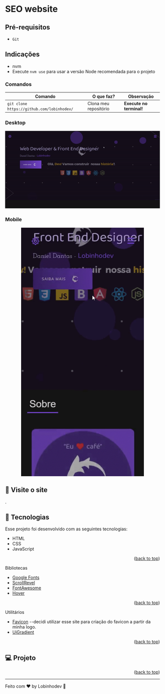 # SEO website

## Pré-requisitos

-   `Git`

## Indicações

-   nvm
-   Execute `nvm use` para usar a versão Node recomendada para o projeto

### Comandos

| Comando                                    | O que faz?            | Observação               |
| ------------------------------------------ | --------------------- | ------------------------ |
| `git clone https://github.com/lobinhodev/` | Clona meu repositório | **Execute no terminal!** |

### Desktop

<p align="center">
  <img width="600" src=".github/Desktop.gif">
</p>

### Mobile

<p align="center">
  <img width="400"  src=".github/Mobile.gif">
</p>

## 📢 Visite o site

[]().

## 🧠 Tecnologias

Esse projeto foi desenvolvido com as seguintes tecnologias:

-   HTML
-   CSS
-   JavaScript
<p align="right">(<a href="#top">back to top</a>)</p>

Bibliotecas

-   [Google Fonts](https://fonts.google.com/)
-   [ScrollRevel](https://scrollrevealjs.org)
-   [FontAwesome](https://fontawesome.com/)
-   [Hover](https://github.com/IanLunn/Hover)
<p align="right">(<a href="#top">back to top</a>)</p>

Utilitários

-   [Favicon](https://favicon.io/)
    --decidi utilizar esse site para criação do favicon a partir da minha logo.
-   [UiGradient](https://uigradients.com/#CocoaaIce)
<p align="right">(<a href="#top">back to top</a>)</p>

## 💻 Projeto

<!-- SEO website foi uma aplicação prática feita para uma empresa fictícia, como treino das habilidades nas tecnologias listadas acima. O mesmo é responsivo para as diferentes resoluções. -->

<p align="right">(<a href="#top">back to top</a>)</p>

---

Feito com ♥ by Lobinhodev 🐺

